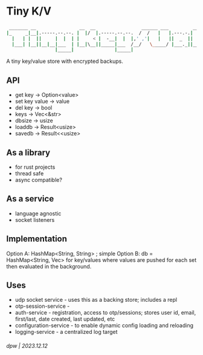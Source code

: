 # Tiny K/V

```bash
 _______ __                __  __                 ______ ___         __              
|_     _|__|.-----.--.--. |  |/  |.-----.--.--.  /  /   |   |.---.-.|  |.--.--.-----.
  |   | |  ||     |  |  | |     < |  -__|  |  |,' ,'|   |   ||  _  ||  ||  |  |  -__|
  |___| |__||__|__|___  | |__|\__||_____|___  /__/   \_____/ |___._||__||_____|_____|
                  |_____|               |_____|                                      
```

A tiny key/value store with encrypted backups.

## API

* get key -> Option\<value\>
* set key value -> value
* del key -> bool
* keys -> Vec\<\&str\>
* dbsize -> usize
* loaddb -> Result\<usize\>
* savedb -> Result<\<usize\>

## As a library

* for rust projects
* thread safe
* async compatible?

## As a service

* language agnostic
* socket listeners

## Implementation

Option A: HashMap<String, String> ; simple
Option B: db = HashMap<String, Vec<String>> for key/values where values are pushed for each set then evaluated in the background.

## Uses

* udp socket service - uses this as a backing store; includes a repl
* otp-session-service - 
* auth-service - registration, access to otp/sessions; stores user id, email, first/last, date created, last updated, etc
* configuration-service - to enable dynamic config loading and reloading
* logging-service - a centralized log target

###### dpw | 2023.12.12

